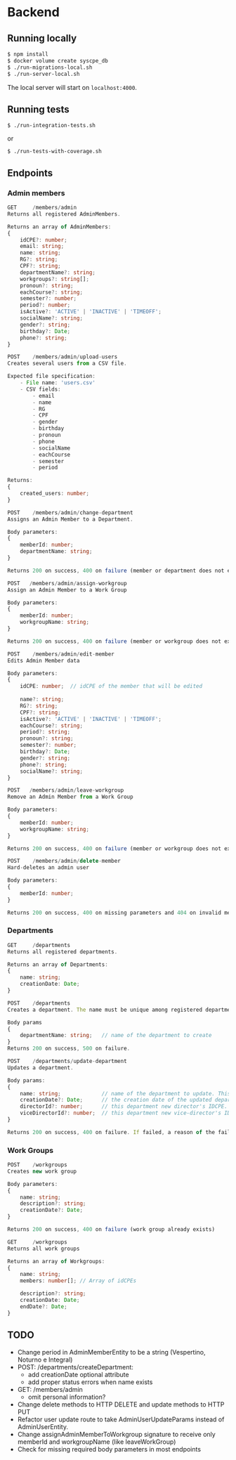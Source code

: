 # Backend
## Running locally
```bash
$ npm install
$ docker volume create syscpe_db
$ ./run-migrations-local.sh
$ ./run-server-local.sh
```
The local server will start on `localhost:4000`.

## Running tests
```
$ ./run-integration-tests.sh
```
or
```
$ ./run-tests-with-coverage.sh
```

## Endpoints
### Admin members
```ts
GET     /members/admin
Returns all registered AdminMembers.

Returns an array of AdminMembers:
{
    idCPE?: number;
    email: string;
    name: string;
    RG?: string;
    CPF?: string;
    departmentName?: string;
    workgroups?: string[];
    pronoun?: string;
    eachCourse?: string;
    semester?: number;
    period?: number;
    isActive?: 'ACTIVE' | 'INACTIVE' | 'TIMEOFF';
    socialName?: string;
    gender?: string;
    birthday?: Date;
    phone?: string;
}
```

```ts
POST    /members/admin/upload-users
Creates several users from a CSV file.

Expected file specification:
    - File name: 'users.csv'
    - CSV fields:
        - email
        - name
        - RG
        - CPF
        - gender
        - birthday
        - pronoun
        - phone
        - socialName
        - eachCourse
        - semester
        - period

Returns:
{
    created_users: number;
}
```

```ts
POST    /members/admin/change-department
Assigns an Admin Member to a Department.

Body parameters:
{
    memberId: number;
    departmentName: string;
}

Returns 200 on success, 400 on failure (member or department does not exist).
```

```ts
POST   /members/admin/assign-workgroup
Assign an Admin Member to a Work Group

Body parameters:
{
    memberId: number;
    workgroupName: string;
}

Returns 200 on success, 400 on failure (member or workgroup does not exist; or member is already part of the workgroup).
```

```ts
POST    /members/admin/edit-member
Edits Admin Member data

Body parameters:
{
    idCPE: number;  // idCPE of the member that will be edited
    
    name?: string;
    RG?: string;
    CPF?: string;
    isActive?: 'ACTIVE' | 'INACTIVE' | 'TIMEOFF';
    eachCourse?: string;
    period?: string;
    pronoun?: string;
    semester?: number;
    birthday?: Date;
    gender?: string;
    phone?: string;
    socialName?: string;
}
```

```ts
POST   /members/admin/leave-workgroup
Remove an Admin Member from a Work Group

Body parameters:
{
    memberId: number;
    workgroupName: string;
}

Returns 200 on success, 400 on failure (member or workgroup does not exist).
```

```ts
POST    /members/admin/delete-member
Hard-deletes an admin user

Body parameters:
{
    memberId: number;
}

Returns 200 on success, 400 on missing parameters and 404 on invalid member ID.
```

### Departments
```ts
GET     /departments
Returns all registered departments.

Returns an array of Departments:
{
    name: string;
    creationDate: Date;
}
```

```ts
POST    /departments
Creates a department. The name must be unique among registered departments.

Body params
{
    departmentName: string;   // name of the department to create
}
Returns 200 on success, 500 on failure.
```

```ts
POST    /departments/update-department
Updates a department. 

Body params:
{
    name: string;             // name of the department to update. This cannot be updated.
    creationDate?: Date;      // the creation date of the updated department.
    directorId?: number;      // this department new director's IDCPE. Is optional
    viceDirectorId?: number;  // this department new vice-director's IDCPE. Is optional
}

Returns 200 on success, 400 on failure. If failed, a reason of the failure is included in the response body.
```

### Work Groups
```ts
POST    /workgroups
Creates new work group

Body parameters:
{
    name: string;
    description?: string;
    creationDate?: Date;
}

Returns 200 on success, 400 on failure (work group already exists)
```

```ts
GET     /workgroups
Returns all work groups

Returns an array of Workgroups:
{
    name: string;
    members: number[]; // Array of idCPEs

    description?: string;
    creationDate: Date;
    endDate?: Date;
}
```

## TODO
- Change period in AdminMemberEntity to be a string (Vespertino, Noturno e Integral)
- POST: /departments/createDepartment:
    - add creationDate optional attribute
    - add proper status errors when name exists
- GET: /members/admin
    - omit personal information?
- Change delete methods to HTTP DELETE and update methods to HTTP PUT
- Refactor user update route to take AdminUserUpdateParams instead of AdminUserEntity.
- Change assignAdminMemberToWorkgroup signature to receive only memberId and workgroupName (like leaveWorkGroup)
- Check for missing required body parameters in most endpoints 